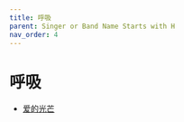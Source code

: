 ```yaml
---
title: 呼吸
parent: Singer or Band Name Starts with H
nav_order: 4
---
```


# 呼吸

- [爱的光芒](/lyrics/Hu_Xi/aideguangmang)